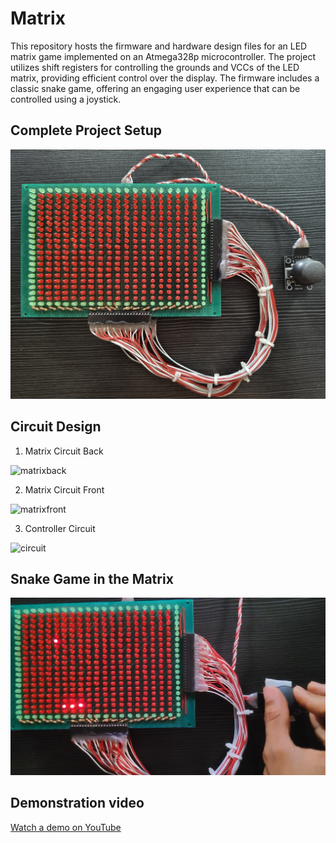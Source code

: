 # Matrix

This repository hosts the firmware and hardware design files for an LED matrix game implemented on an Atmega328p microcontroller. The project utilizes shift registers for controlling the grounds and VCCs of the LED matrix, providing efficient control over the display. The firmware includes a classic snake game, offering an engaging user experience that can be controlled using a joystick.

## Complete Project Setup 

![completesetup](https://github.com/rrupak-s/LED-Matrix-Display/blob/main/Circuit/completesetup.jpg)

## Circuit Design

1. Matrix Circuit Back

![matrixback](https://github.com/rrupak-s/LED-Matrix-Display/blob/main/Circuit/matrixback.jpg)

2. Matrix Circuit Front

![matrixfront](https://github.com/rrupak-s/LED-Matrix-Display/blob/main/Docs/matrixfront.png)

3. Controller Circuit

![circuit](https://github.com/rrupak-s/LED-Matrix-Display/blob/main/Docs/circuit.png)

## Snake Game in the Matrix

![working](https://github.com/rrupak-s/LED-Matrix-Display/blob/main/Docs/working.png)

## Demonstration video

[Watch a demo on YouTube](https://youtu.be/gwCfVdZ9tuk)

